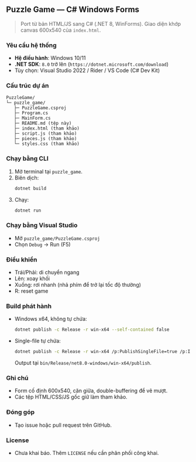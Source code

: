 ## Puzzle Game — C# Windows Forms

> Port từ bản HTML/JS sang C# (.NET 8, WinForms). Giao diện khớp canvas 600x540 của `index.html`.

### Yêu cầu hệ thống
- **Hệ điều hành**: Windows 10/11
- **.NET SDK**: `8.0` trở lên (`https://dotnet.microsoft.com/download`)
- Tùy chọn: Visual Studio 2022 / Rider / VS Code (C# Dev Kit)

### Cấu trúc dự án
```
PuzzleGame/
└─ puzzle_game/
   ├─ PuzzleGame.csproj
   ├─ Program.cs
   ├─ MainForm.cs
   ├─ README.md (tệp này)
   ├─ index.html (tham khảo)
   ├─ script.js (tham khảo)
   ├─ pieces.js (tham khảo)
   └─ styles.css (tham khảo)
```

### Chạy bằng CLI
1. Mở terminal tại `puzzle_game`.
2. Biên dịch:
   ```bash
   dotnet build
   ```
3. Chạy:
   ```bash
   dotnet run
   ```

### Chạy bằng Visual Studio
- Mở `puzzle_game/PuzzleGame.csproj`
- Chọn `Debug` → Run (F5)

### Điều khiển
- Trái/Phải: di chuyển ngang
- Lên: xoay khối
- Xuống: rơi nhanh (nhả phím để trở lại tốc độ thường)
- R: reset game

### Build phát hành
- Windows x64, không tự chứa:
  ```bash
  dotnet publish -c Release -r win-x64 --self-contained false
  ```
- Single-file tự chứa:
  ```bash
  dotnet publish -c Release -r win-x64 /p:PublishSingleFile=true /p:IncludeNativeLibrariesForSelfExtract=true /p:PublishTrimmed=false
  ```
  Output tại `bin/Release/net8.0-windows/win-x64/publish`.

### Ghi chú
- Form cố định 600x540, căn giữa, double-buffering để vẽ mượt.
- Các tệp HTML/CSS/JS gốc giữ làm tham khảo.

### Đóng góp
- Tạo issue hoặc pull request trên GitHub.

### License
- Chưa khai báo. Thêm `LICENSE` nếu cần phân phối công khai.
